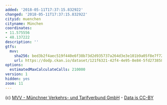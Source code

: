 ```yaml
---
added: '2018-05-11T17:37:15.832922'
changed: '2018-05-11T17:37:15.832922'
cityid: muenchen
cityname: München
coordinates:
- 11.575556
- 48.137222
description: ''
gtfs:
  mvv:
    sha256: bed3b2f4aec519f440e6f38b73d2d935737a264d3e3e101b9a05f8e7f72cd9c5
    url: https://dodp.ckan.io/dataset/121f6321-42f4-4e95-8e84-5fd273858dca/resource/b25ebfa7-8b54-4661-93d6-cd48428acbe3/download/gtfs_transit-o-shape.zip
options:
  estimatedMaxCalculateCalls: 210000
version: 1
hidden: yes
zoom: 11
---
```


(c) [MVV - Münchner Verkehrs- und Tarifverbund GmbH](https://www.mvv-muenchen.de/) - [Data is CC-BY](http://www.opendefinition.org/licenses/cc-by)
